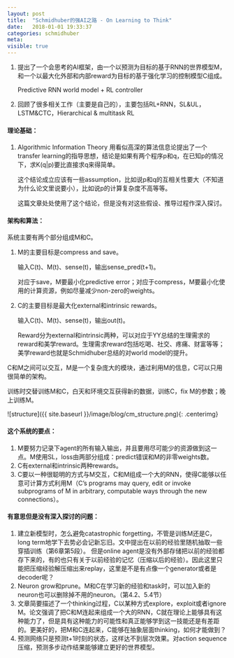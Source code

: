 ```yaml
---
layout: post
title:  "Schmidhuber的强AI之路 - On Learning to Think"
date:   2018-01-01 19:33:37
categories: schmidhuber
meta: 
visible: true
---
```


1. 提出了一个会思考的AI框架，由一个以预测为目标的基于RNN的世界模型M，和一个以最大化外部和内部reward为目标的基于强化学习的控制模型C组成。

    Predictive RNN world model + RL controller

2. 回顾了很多相关工作（主要是自己的），主要包括RL+RNN，SL&UL，LSTM&CTC，Hierarchical & multitask RL

#### 理论基础：
1. Algorithmic Information Theory
    用看似高深的算法信息论提出了一个transfer learning的指导思想，结论是如果有两个程序p和q，在已知p的情况下，求K(q|p)要比直接求q来得简单。

    这个结论成立应该有一些assumption，比如说p和q的互相关性要大（不知道为什么论文里说要小），比如说p的计算复杂度不高等等。

    这篇文章处处使用了这个结论，但是没有对这些假设、推导过程作深入探讨。

#### 架构和算法：
系统主要有两个部分组成M和C。
1. M的主要目标是compress and save。

    输入C(t)、M(t)、sense(t)，输出sense_pred(t+1)。

    对应于save，M要最小化predictive error；对应于compress，M要最小化使用的计算资源，例如尽量减少non-zero的weights。

2. C的主要目标是最大化external和intrinsic rewards。

    输入C(t)、M(t)、sense(t)，输出out(t)。

    Reward分为external和intrinsic两种，可以对应于YY总结的生理需求的reward和美学reward。生理需求reward包括吃喝、社交、疼痛、财富等等；美学reward也就是Schmidhuber总结的对world model的提升。

C和M之间可以交互，M是一个复杂庞大的模块，通过利用M的信息，C可以只用很简单的架构。

训练时交替训练M和C，白天和环境交互获得新的数据，训练C，fix M的参数；晚上训练M。

![structure]({{ site.baseurl }}/image/blog/cm_structure.png){: .centerimg}
 

#### 这个系统的要点：
1. M要努力记录下agent的所有输入输出，并且要用尽可能少的资源做到这一点。M使用SL，loss由两部分组成：predict错误和M的非零weights数。
2. C有external和intrinsic两种rewards。
3. C要以一种很聪明的方式与M交互，C和M组成一个大的RNN，使得C能够以任意可计算方式利用M（C’s programs may query, edit or invoke subprograms of M in arbitrary, computable ways through the new connections）。

#### 有意思但是没有深入探讨的问题：
1. 建立新模型时，怎么避免catastrophic forgetting，不管是训练M还是C，long term地学下去势必会记新忘旧。文中提出在以前的经验里随机抽取一些穿插训练（第6章第5段）。 
但是online agent是没有外部存储把以前的经验都存下来的，有的也只有关于以前经验的记忆（压缩以后的经验）。因此这里只能把压缩经验解压缩出来replay，这里是不是有点像一个generator或者是decoder呢？
2. Neuron grow和prune。M和C在学习新的经验和task时，可以加入新的neuron也可以删除掉不用的neuron。（第4.2、5.4节）
3. 文章简要描述了一个thinking过程，C以某种方式explore，exploit或者ignore M。论文强调了把C和M连起来组成一个大的RNN，C就在理论上能够具有这种能力了，但是具有这种能力的可能性和真正能够学到这一技能还是有差距的。更美好的，把M和C连起来，C能够在抽象层面thinking，如何才能做到？
4. 预测网络只是预测t+1时刻的状态，这样达不到层次效果。对action sequence压缩，预测多步动作结果能够建立更好的世界模型。

[jekyll]:      http://jekyllrb.com
[jekyll-gh]:   https://github.com/jekyll/jekyll
[jekyll-help]: https://github.com/jekyll/jekyll-help
